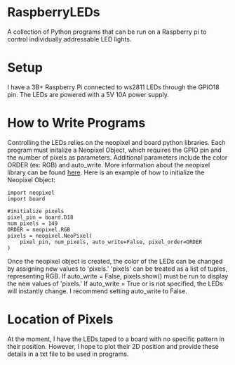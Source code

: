 # RaspberryLEDs
A collection of Python programs that can be run on a Raspberry pi to control individually addressable LED lights.

# Setup
I have a 3B+ Raspberry Pi connected to ws2811 LEDs through the GPIO18 pin. The LEDs are powered with a 5V 10A power supply.


# How to Write Programs
Controlling the LEDs relies on the neopixel and board python libraries. Each program must initalize a Neopixel Object, which requires the GPIO pin and the number of pixels as parameters. Additional parameters include the color ORDER (ex: RGB) and auto_write. More information about the neopixel library can be found <a href = 'https://circuitpython.readthedocs.io/projects/neopixel/en/latest/'>here</a>. Here is an example of how to initialize the Neopixel Object:

    import neopixel
    import board

    #initialize pixels
    pixel_pin = board.D18
    num_pixels = 149
    ORDER = neopixel.RGB 
    pixels = neopixel.NeoPixel(
        pixel_pin, num_pixels, auto_write=False, pixel_order=ORDER
    )


Once the neopixel object is created, the color of the LEDs can be changed by assigning new values to 'pixels.' 'pixels' can be treated as a list of tuples, representing RGB. If auto_write = False, pixels.show() must be run to display the new values of 'pixels.' If auto_write = True or is not specified, the LEDs will instantly change. I recommend setting auto_write to False.

# Location of Pixels
At the moment, I have the LEDs taped to a board with no specific pattern in their position. However, I hope to plot their 2D position and provide these details in a txt file to be used in programs.
